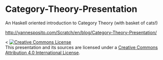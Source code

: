 Category-Theory-Presentation
============================

An Haskell oriented introduction to Category Theory (with basket of cats!)

http://yannesposito.com/Scratch/en/blog/Category-Theory-Presentation/

<
<a rel="license" href="http://creativecommons.org/licenses/by/4.0/"><img alt="Creative Commons License" style="border-width:0" src="https://i.creativecommons.org/l/by/4.0/88x31.png" /></a><br />This presentation and its sources are licensed under a <a rel="license" href="http://creativecommons.org/licenses/by/4.0/">Creative Commons Attribution 4.0 International License</a>.
